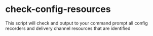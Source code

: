 # check-config-resources
This script will check and output to your command prompt all config recorders and delivery channel resources that are identified
